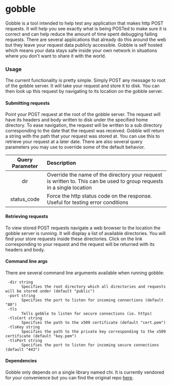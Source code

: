 # gobble
Gobble is a tool intended to help test any application that makes http POST requests. It will help you see exactly what
 is being POSTed to make sure it is correct and can help reduce the amount of time spent debugging failing requests.
 There are several applications that already do this around the web but they leave your request data publicly accessible.
 Gobble is self hosted which means your data stays safe inside your own network in situations where you don't want to
 share it with the world.
 
 
### Usage
The current functionality is pretty simple. Simply POST any message to root of the gobble server. It will take your
 request and store it to disk. You can then look up this request by navigating to its location on the gobble server.
 
#### Submitting requests
 Point your POST request at the root of the gobble server. The request will have its headers and body written to disk 
 under the specified home directory. To ease navigation, the request will be written to a sub directory corresponding
 to the date that the request was received. Gobble will return a string with the path that your request was stored at.
 You can use this to retrieve your request at a later date. There are also several query parameters you may use to override
 some of the default behavior.
 
 Query Parameter | Description 
 :--------------:|:-----------
 dir             | Override the name of the directory your request is written to. This can be used to group requests in a single location
 status_code     | Force the http status code on the response. Useful for testing error conditions
 
#### Retrieving requests
 To view stored POST requests navigate a web browser to the location the gobble server is running. It will display a list
 of available directories. You will find your store requests inside these directories. Click on the link corresponding to
 your request and the request will be returned with its headers and body.
 
 
#### Command line args
There are several command line arguments available when running gobble:

 ```text
  -dir string
    	Specifies the root directory which all directories and requests will be stored under (default "public")
  -port string
    	Specifies the port to listen for incoming connections (default "80")
  -tls
    	Tells gobble to listen for secure connections (ie. https)
  -tlsCert string
    	Specifies the path to the x509 certificate (default "cert.pem")
  -tlsKey string
    	Specifies the path to the private key corresponding to the x509 certificate (default "key.pem")
  -tlsPort string
    	Specifies the port to listen for incoming secure connections (default "443")
```

#### Dependencies
Gobble only depends on a single library named chi. It is currently vendored for your convenience but you can find the 
original repo [here](https://github.com/pressly/chi).
